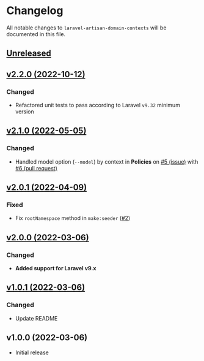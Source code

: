 # Changelog

All notable changes to `laravel-artisan-domain-contexts` will be documented in this file.

## [Unreleased](https://github.com/allysonsilva/laravel-artisan-domain-contexts/compare/v2.2.0...2.x)

## [v2.2.0 (2022-10-12)](https://github.com/allysonsilva/laravel-artisan-domain-contexts/compare/v2.1.0...v2.2.0)

### Changed

- Refactored unit tests to pass according to Laravel `v9.32` minimum version

## [v2.1.0 (2022-05-05)](https://github.com/allysonsilva/laravel-artisan-domain-contexts/compare/v2.0.1...v2.1.0)

### Changed

- Handled model option (`--model`) by context in **Policies** on [#5 (issue)](https://github.com/allysonsilva/laravel-artisan-domain-contexts/issues/5) with [#6 (pull request)](https://github.com/allysonsilva/laravel-artisan-domain-contexts/pull/6)

## [v2.0.1 (2022-04-09)](https://github.com/allysonsilva/laravel-artisan-domain-contexts/compare/v2.0.0...v2.0.1)

### Fixed

- Fix `rootNamespace` method in `make:seeder` ([#2](https://github.com/allysonsilva/laravel-artisan-domain-contexts/pull/2))

## [v2.0.0 (2022-03-06)](https://github.com/allysonsilva/laravel-artisan-domain-contexts/compare/1.x...v2.0.0)

### Changed

- **Added support for Laravel v9.x**

## [v1.0.1 (2022-03-06)](https://github.com/allysonsilva/laravel-artisan-domain-contexts/compare/v1.0.0...v1.0.1)

### Changed

- Update README

## v1.0.0 (2022-03-06)

- Initial release
